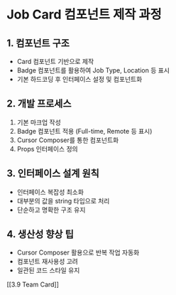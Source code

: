 # Job Card 컴포넌트 제작 과정

## 1. 컴포넌트 구조

- Card 컴포넌트 기반으로 제작
- Badge 컴포넌트를 활용하여 Job Type, Location 등 표시
- 기본 하드코딩 후 인터페이스 설정 및 컴포넌트화

## 2. 개발 프로세스

1. 기본 마크업 작성
2. Badge 컴포넌트 적용 (Full-time, Remote 등 표시)
3. Cursor Composer를 통한 컴포넌트화
4. Props 인터페이스 정의

## 3. 인터페이스 설계 원칙

- 인터페이스 복잡성 최소화
- 대부분의 값을 string 타입으로 처리
- 단순하고 명확한 구조 유지

## 4. 생산성 향상 팁

- Cursor Composer 활용으로 반복 작업 자동화
- 컴포넌트 재사용성 고려
- 일관된 코드 스타일 유지

[[3.9 Team Card]]
